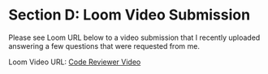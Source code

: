 # Section D: Loom Video Submission

Please see Loom URL below to a video submission that I recently uploaded answering a few questions that were requested from me.

Loom Video URL: [Code Reviewer Video](https://www.loom.com/share/f8a7816752384d45bbc76615ec6924e3) 